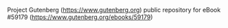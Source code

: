 Project Gutenberg (https://www.gutenberg.org) public repository for
eBook #59179 (https://www.gutenberg.org/ebooks/59179)
